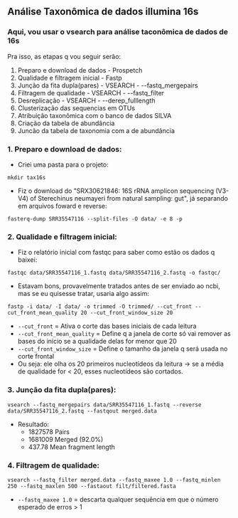 ## Análise Taxonômica de dados illumina 16s

### Aqui, vou usar o vsearch para análise taconômica de dados de 16s
Pra isso, as etapas q vou seguir serão:
1. Preparo e download de dados - Prospetch  
2. Qualidade e filtragem inicial - Fastp
3. Junção da fita dupla(pares) - VSEARCH - --fastq_mergepairs
4. Filtragem de qualidade - VSEARCH - --fastq_filter
5. Desreplicação - VSEARCH - --derep_fulllength
6. Clusterização das sequencias em OTUs
7. Atribuição taxonômica com o banco de dados SILVA
8. Criação da tabela de abundância
9. Juncão da tabela de taxonomia com a de abundância


### 1. Preparo e download de dados:
- Criei uma pasta para o projeto:
```
mkdir tax16s
```
- Fiz o download do "SRX30621846: 16S rRNA amplicon sequencing (V3-V4) of Sterechinus neumayeri from natural sampling: gut", já separando em arquivos foward e reverse:
```
fasterq-dump SRR35547116 --split-files -O data/ -e 8 -p
```
### 2. Qualidade e filtragem inicial:
- Fiz o relatório inicial com fastqc para saber como estão os dados q baixei:
```
fastqc data/SRR35547116_1.fastq data/SRR35547116_2.fastq -o fastqc/
```
- Estavam bons, provavelmente tratados antes de ser enviado ao ncbi, mas se eu quisesse tratar, usaria algo assim:
``` 
fastp -i data/ -I data/ -o trimmed -O trimmed/ --cut_front --cut_front_mean_quality 20 --cut_front_window_size 20
```
  - `--cut_front` = Ativa o corte das bases iniciais de cada leitura
  - `--cut_front_mean_quality` = Define q a janela de corte só vai remover as bases do início se a qualidade delas for menor que 20
  - `--cut_front_window_size` = Define o tamanho da janela q será usada no corte frontal
  - Ou seja: ele olha os 20 primeiros nucleotídeos da leitura → se a média de qualidade for < 20, esses nucleotídeos são cortados.

### 3. Junção da fita dupla(pares):
```
vsearch --fastq_mergepairs data/SRR35547116_1.fastq --reverse data/SRR35547116_2.fastq --fastqout merged.data
```
- Resultado:
  - 1827578  Pairs
  - 1681009  Merged (92.0%)
  - 437.78  Mean fragment length
 
### 4. Filtragem de qualidade:
```
vsearch --fastq_filter merged.data --fastq_maxee 1.0 --fastq_minlen 250 --fastq_maxlen 500 --fastaout filt/filtered.fasta
```
  - `--fastq_maxee 1.0` = descarta qualquer sequência em que o número esperado de erros > 1


